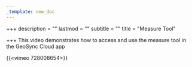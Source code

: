```yaml
---
_template: new_doc
---
```


+++
description = ""
lastmod = ""
subtitle = ""
title = "Measure Tool"

+++
This video demonstrates how to access and use the measure tool in the GeoSync Cloud app

{{<vimeo 728008654>}}

